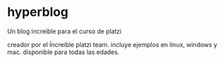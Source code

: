 # hyperblog
Un blog increible para el curso de platzi

creador por el &Iacute;ncreible platzi team.
incluye ejemplos en linux, windows y mac.
disponible para todas las edades.

